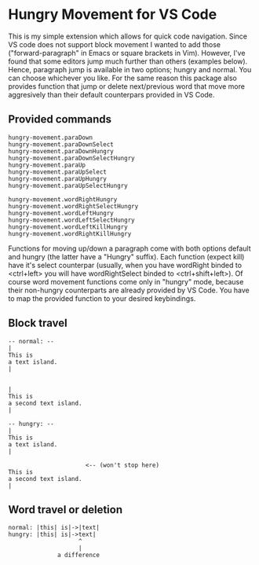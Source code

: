 # Hungry Movement for VS Code

This is my simple extension which allows for quick code navigation. Since VS
code does not support block movement I wanted to add those ("forward-paragraph"
in Emacs or square brackets in Vim). However, I've found that some editors jump
much further than others (examples below). Hence, paragraph jump is available in
two options; hungry and normal. You can choose whichever you like. For the same
reason this package also provides function that jump or delete next/previous
word that move more aggresively than their default counterpars provided in VS
Code.

## Provided commands
```
hungry-movement.paraDown
hungry-movement.paraDownSelect
hungry-movement.paraDownHungry
hungry-movement.paraDownSelectHungry
hungry-movement.paraUp
hungry-movement.paraUpSelect
hungry-movement.paraUpHungry
hungry-movement.paraUpSelectHungry

hungry-movement.wordRightHungry
hungry-movement.wordRightSelectHungry
hungry-movement.wordLeftHungry
hungry-movement.wordLeftSelectHungry
hungry-movement.wordLeftKillHungry
hungry-movement.wordRightKillHungry
```

Functions for moving up/down a paragraph come with both options default and
hungry (the latter have a "Hungry" suffix). Each function (expect kill) have
it's select counterpar (usually, when you have wordRight binded to <ctrl+left>
you will have wordRightSelect binded to <ctrl+shift+left>). Of course word
movement functions come only in "hungry" mode, because their non-hungry
counterparts are already provided by VS Code. You have to map the provided
function to your desired keybindings.

## Block travel
```
-- normal: --
|
This is
a text island.
|


|
This is
a second text island.
|

-- hungry: --
|
This is
a text island.
|

                      <-- (won't stop here)
This is
a second text island.
|
```

## Word travel or deletion
```
normal: |this| is|->|text|
hungry: |this| is|->text|
                    ^
                    |
              a difference
```
